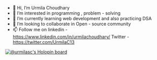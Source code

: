 - 👋 Hi, I’m Urmila Choudhary
- 👀 I’m interested in programming , problem - solving
- 🌱 I’m currently learning web development and also practicing DSA
- 💞️ I’m looking to collaborate in Open - source community
- 📫 Follow me on linkedin - https://www.linkedin.com/in/urmilachoudhary/
                   Twitter - https://twitter.com/UrmilaC13

<!---
Urmilasc/Urmilasc is a ✨ special ✨ repository because its `README.md` (this file) appears on your GitHub profile.
You can click the Preview link to take a look at your changes.
--->

[![@urmilasc's Holopin board](https://holopin.me/urmilasc)](https://holopin.io/@urmilasc)
